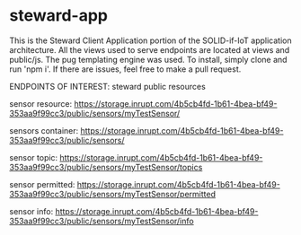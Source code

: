 # steward-app
This is the Steward Client Application portion of the SOLID-if-IoT application architecture. 
All the views used to serve endpoints are located at views and public/js.
The pug templating engine was used.
To install, simply clone and run 'npm i'. If there are issues, feel free to make a pull request.

ENDPOINTS OF INTEREST:
steward public resources

sensor resource: https://storage.inrupt.com/4b5cb4fd-1b61-4bea-bf49-353aa9f99cc3/public/sensors/myTestSensor/

sensors container: https://storage.inrupt.com/4b5cb4fd-1b61-4bea-bf49-353aa9f99cc3/public/sensors/

sensor topic: https://storage.inrupt.com/4b5cb4fd-1b61-4bea-bf49-353aa9f99cc3/public/sensors/myTestSensor/topics

sensor permitted: https://storage.inrupt.com/4b5cb4fd-1b61-4bea-bf49-353aa9f99cc3/public/sensors/myTestSensor/permitted

sensor info: https://storage.inrupt.com/4b5cb4fd-1b61-4bea-bf49-353aa9f99cc3/public/sensors/myTestSensor/info
